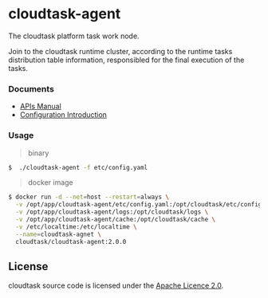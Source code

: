 # cloudtask-agent
The cloudtask platform task work node.


Join to the cloudtask runtime cluster, according to the runtime tasks distribution table information, 
responsibled for the final execution of the tasks.

### Documents 
* [APIs Manual](./APIs.md)
* [Configuration Introduction](./Configuration.md)

### Usage

> binary

``` bash
$  ./cloudtask-agent -f etc/config.yaml
```

> docker image

``` bash
$ docker run -d --net=host --restart=always \
  -v /opt/app/cloudtask-agent/etc/config.yaml:/opt/cloudtask/etc/config.yaml \
  -v /opt/app/cloudtask-agent/logs:/opt/cloudtask/logs \
  -v /opt/app/cloudtask-agent/cache:/opt/cloudtask/cache \
  -v /etc/localtime:/etc/localtime \
  --name=cloudtask-agnet \
  cloudtask/cloudtask-agent:2.0.0
```

## License
cloudtask source code is licensed under the [Apache Licence 2.0](http://www.apache.org/licenses/LICENSE-2.0.html). 

